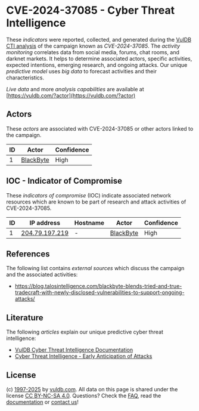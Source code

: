 # CVE-2024-37085 - Cyber Threat Intelligence

These _indicators_ were reported, collected, and generated during the [VulDB CTI analysis](https://vuldb.com/?kb.cti) of the campaign known as _CVE-2024-37085_. The _activity monitoring_ correlates data from social media, forums, chat rooms, and darknet markets. It helps to determine associated actors, specific activities, expected intentions, emerging research, and ongoing attacks. Our unique _predictive model_ uses _big data_ to forecast activities and their characteristics.

_Live data_ and more _analysis capabilities_ are available at [https://vuldb.com/?actor](https://vuldb.com/?actor)

## Actors

These _actors_ are associated with CVE-2024-37085 or other actors linked to the campaign.

ID | Actor | Confidence
-- | ----- | ----------
1 | [BlackByte](https://vuldb.com/?actor.blackbyte) | High

## IOC - Indicator of Compromise

These _indicators of compromise_ (IOC) indicate associated network resources which are known to be part of research and attack activities of CVE-2024-37085.

ID | IP address | Hostname | Actor | Confidence
-- | ---------- | -------- | ----- | ----------
1 | [204.79.197.219](https://vuldb.com/?ip.204.79.197.219) | - | [BlackByte](https://vuldb.com/?actor.blackbyte) | High

## References

The following list contains _external sources_ which discuss the campaign and the associated activities:

* https://blog.talosintelligence.com/blackbyte-blends-tried-and-true-tradecraft-with-newly-disclosed-vulnerabilities-to-support-ongoing-attacks/

## Literature

The following _articles_ explain our unique predictive cyber threat intelligence:

* [VulDB Cyber Threat Intelligence Documentation](https://vuldb.com/?kb.cti)
* [Cyber Threat Intelligence - Early Anticipation of Attacks](https://www.scip.ch/en/?labs.20201022)

## License

(c) [1997-2025](https://vuldb.com/?kb.changelog) by [vuldb.com](https://vuldb.com/?kb.about). All data on this page is shared under the license [CC BY-NC-SA 4.0](https://creativecommons.org/licenses/by-nc-sa/4.0/). Questions? Check the [FAQ](https://vuldb.com/?kb.faq), read the [documentation](https://vuldb.com/?kb) or [contact us](https://vuldb.com/?contact)!

